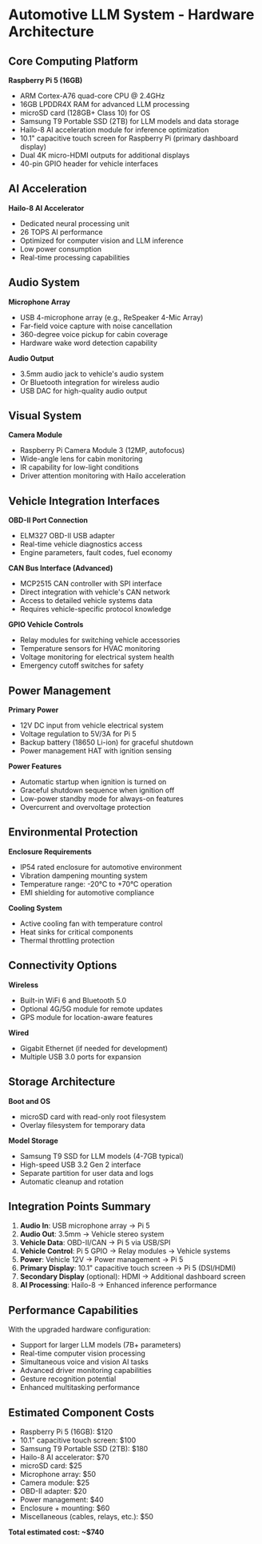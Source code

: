 # Automotive LLM System - Hardware Architecture

## Core Computing Platform
**Raspberry Pi 5 (16GB)**
- ARM Cortex-A76 quad-core CPU @ 2.4GHz
- 16GB LPDDR4X RAM for advanced LLM processing
- microSD card (128GB+ Class 10) for OS
- Samsung T9 Portable SSD (2TB) for LLM models and data storage
- Hailo-8 AI acceleration module for inference optimization
- 10.1" capacitive touch screen for Raspberry Pi (primary dashboard display)
- Dual 4K micro-HDMI outputs for additional displays
- 40-pin GPIO header for vehicle interfaces

## AI Acceleration
**Hailo-8 AI Accelerator**
- Dedicated neural processing unit
- 26 TOPS AI performance
- Optimized for computer vision and LLM inference
- Low power consumption
- Real-time processing capabilities

## Audio System
**Microphone Array**
- USB 4-microphone array (e.g., ReSpeaker 4-Mic Array)
- Far-field voice capture with noise cancellation
- 360-degree voice pickup for cabin coverage
- Hardware wake word detection capability

**Audio Output**
- 3.5mm audio jack to vehicle's audio system
- Or Bluetooth integration for wireless audio
- USB DAC for high-quality audio output

## Visual System
**Camera Module**
- Raspberry Pi Camera Module 3 (12MP, autofocus)
- Wide-angle lens for cabin monitoring
- IR capability for low-light conditions
- Driver attention monitoring with Hailo acceleration

## Vehicle Integration Interfaces
**OBD-II Port Connection**
- ELM327 OBD-II USB adapter
- Real-time vehicle diagnostics access
- Engine parameters, fault codes, fuel economy

**CAN Bus Interface (Advanced)**
- MCP2515 CAN controller with SPI interface
- Direct integration with vehicle's CAN network
- Access to detailed vehicle systems data
- Requires vehicle-specific protocol knowledge

**GPIO Vehicle Controls**
- Relay modules for switching vehicle accessories
- Temperature sensors for HVAC monitoring
- Voltage monitoring for electrical system health
- Emergency cutoff switches for safety

## Power Management
**Primary Power**
- 12V DC input from vehicle electrical system
- Voltage regulation to 5V/3A for Pi 5
- Backup battery (18650 Li-ion) for graceful shutdown
- Power management HAT with ignition sensing

**Power Features**
- Automatic startup when ignition is turned on
- Graceful shutdown sequence when ignition off
- Low-power standby mode for always-on features
- Overcurrent and overvoltage protection

## Environmental Protection
**Enclosure Requirements**
- IP54 rated enclosure for automotive environment
- Vibration dampening mounting system
- Temperature range: -20°C to +70°C operation
- EMI shielding for automotive compliance

**Cooling System**
- Active cooling fan with temperature control
- Heat sinks for critical components
- Thermal throttling protection

## Connectivity Options
**Wireless**
- Built-in WiFi 6 and Bluetooth 5.0
- Optional 4G/5G module for remote updates
- GPS module for location-aware features

**Wired**
- Gigabit Ethernet (if needed for development)
- Multiple USB 3.0 ports for expansion

## Storage Architecture
**Boot and OS**
- microSD card with read-only root filesystem
- Overlay filesystem for temporary data

**Model Storage**
- Samsung T9 SSD for LLM models (4-7GB typical)
- High-speed USB 3.2 Gen 2 interface
- Separate partition for user data and logs
- Automatic cleanup and rotation

## Integration Points Summary
1. **Audio In**: USB microphone array → Pi 5
2. **Audio Out**: 3.5mm → Vehicle stereo system
3. **Vehicle Data**: OBD-II/CAN → Pi 5 via USB/SPI
4. **Vehicle Control**: Pi 5 GPIO → Relay modules → Vehicle systems
5. **Power**: Vehicle 12V → Power management → Pi 5
6. **Primary Display**: 10.1" capacitive touch screen → Pi 5 (DSI/HDMI)
7. **Secondary Display** (optional): HDMI → Additional dashboard screen
8. **AI Processing**: Hailo-8 → Enhanced inference performance

## Performance Capabilities
With the upgraded hardware configuration:
- Support for larger LLM models (7B+ parameters)
- Real-time computer vision processing
- Simultaneous voice and vision AI tasks
- Advanced driver monitoring capabilities
- Gesture recognition potential
- Enhanced multitasking performance

## Estimated Component Costs
- Raspberry Pi 5 (16GB): $120
- 10.1" capacitive touch screen: $100
- Samsung T9 Portable SSD (2TB): $180
- Hailo-8 AI accelerator: $70
- microSD card: $25
- Microphone array: $50
- Camera module: $25
- OBD-II adapter: $20
- Power management: $40
- Enclosure + mounting: $60
- Miscellaneous (cables, relays, etc.): $50

**Total estimated cost: ~$740**